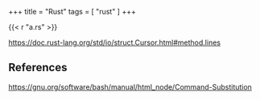 +++
title = "Rust"
tags = [ "rust" ]
+++

{{< r "a.rs" >}}

<https://doc.rust-lang.org/std/io/struct.Cursor.html#method.lines>

## References

<https://gnu.org/software/bash/manual/html_node/Command-Substitution>
